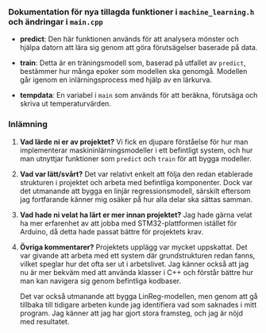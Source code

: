 ### Dokumentation för nya tillagda funktioner i `machine_learning.h` och ändringar i `main.cpp`

- **predict**: Den här funktionen används för att analysera mönster och hjälpa datorn att lära sig genom att göra förutsägelser baserade på data.
  
- **train**: Detta är en träningsmodell som, baserad på utfallet av `predict`, bestämmer hur många epoker som modellen ska genomgå. Modellen går igenom en inlärningsprocess med hjälp av en lärkurva.
  
- **tempdata**: En variabel i `main` som används för att beräkna, förutsäga och skriva ut temperaturvärden.

### Inlämning

1. **Vad lärde ni er av projektet?**
   Vi fick en djupare förståelse för hur man implementerar maskininlärningsmodeller i ett befintligt system, och hur man utnyttjar funktioner som `predict` och `train` för att bygga modeller.

2. **Vad var lätt/svårt?**
   Det var relativt enkelt att följa den redan etablerade strukturen i projektet och arbeta med befintliga komponenter. Dock var det utmanande att bygga en linjär regressionsmodell, särskilt eftersom jag fortfarande känner mig osäker på hur alla delar ska sättas samman.

3. **Vad hade ni velat ha lärt er mer innan projektet?**
   Jag hade gärna velat ha mer erfarenhet av att jobba med STM32-plattformen istället för Arduino, då detta hade passat bättre för projektets krav.

4. **Övriga kommentarer?**
   Projektets upplägg var mycket uppskattat. Det var givande att arbeta med ett system där grundstrukturen redan fanns, vilket speglar hur det ofta ser ut i arbetslivet. Jag känner också att jag nu är mer bekväm med att använda klasser i C++ och förstår bättre hur man kan navigera sig genom befintliga kodbaser.

   Det var också utmanande att bygga LinReg-modellen, men genom att gå tillbaka till tidigare arbeten kunde jag identifiera vad som saknades i mitt program. Jag känner att jag har gjort stora framsteg, och jag är nöjd med resultatet.

